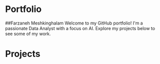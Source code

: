 # Portfolio
##Farzaneh Meshkinghalam
Welcome to my GitHub portfolio! I'm a passionate Data Analyst with a focus on AI. Explore my projects below to see some of my work.

# Projects

